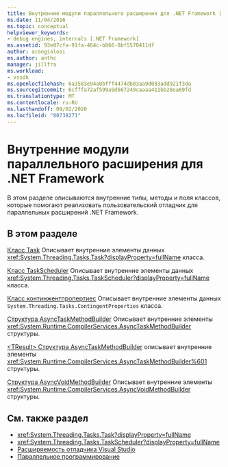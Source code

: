 ```yaml
---
title: Внутренние модули параллельного расширения для .NET Framework | Документация Майкрософт
ms.date: 11/04/2016
ms.topic: conceptual
helpviewer_keywords:
- debug engines, internals [.NET Framework]
ms.assetid: 93e07cfa-91fa-464c-b866-8bf5570411df
author: acangialosi
ms.author: anthc
manager: jillfra
ms.workload:
- vssdk
ms.openlocfilehash: 6a3583e94a0bfff4474db03aa9d083add921f3da
ms.sourcegitcommit: 6cfffa72af599a9d667249caaaa411bb28ea69fd
ms.translationtype: MT
ms.contentlocale: ru-RU
ms.lasthandoff: 09/02/2020
ms.locfileid: "80738271"
---
```

# <a name="parallel-extension-internals-for-the-net-framework"></a>Внутренние модули параллельного расширения для .NET Framework
В этом разделе описываются внутренние типы, методы и поля классов, которые помогают реализовать пользовательский отладчик для параллельных расширений .NET Framework.

## <a name="in-this-section"></a>В этом разделе
 [Класс Task](../../extensibility/debugger/task-class-internal-members.md) Описывает внутренние элементы данных <xref:System.Threading.Tasks.Task?displayProperty=fullName> класса.

 [Класс TaskScheduler](../../extensibility/debugger/taskscheduler-class-internal-members.md) Описывает внутренние элементы данных <xref:System.Threading.Tasks.TaskScheduler?displayProperty=fullName> класса.

 [Класс континжентпропертиес](../../extensibility/debugger/contingentproperties-class-internal-members.md) Описывает внутренние элементы данных `System.Threading.Tasks.ContingentProperties` класса.

 [Структура AsyncTaskMethodBuilder](../../extensibility/debugger/asynctaskmethodbuilder-structure-internal-members.md) Описывает внутренние элементы <xref:System.Runtime.CompilerServices.AsyncTaskMethodBuilder> структуры.

 [ \<TResult> Структура AsyncTaskMethodBuilder](../../extensibility/debugger/asynctaskmethodbuilder-tresult-structure-internal-members.md) описывает внутренние элементы <xref:System.Runtime.CompilerServices.AsyncTaskMethodBuilder%601> структуры.

 [Структура AsyncVoidMethodBuilder](../../extensibility/debugger/asyncvoidmethodbuilder-structure-internal-members.md) Описывает внутренние элементы <xref:System.Runtime.CompilerServices.AsyncVoidMethodBuilder> структуры.

## <a name="see-also"></a>См. также раздел
- <xref:System.Threading.Tasks.Task?displayProperty=fullName>
- <xref:System.Threading.Tasks.TaskScheduler?displayProperty=fullName>
- [Расширяемость отладчика Visual Studio](../../extensibility/debugger/visual-studio-debugger-extensibility.md)
- [Параллельное программирование](/dotnet/standard/parallel-programming/index)
